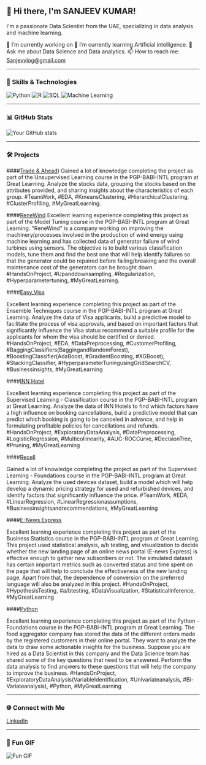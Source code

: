 ## 👋 Hi there, I'm SANJEEV KUMAR!

I'm a passionate Data Scientist from the UAE, specializing in data analysis and machine learning.

🔭 I’m currently working on 
🌱 I’m currently learning Artificial intelligence.
💬 Ask me about Data Science and Data analytics.
📫 How to reach me: Sanjevvlog@gmail.com

---

### 🚀 Skills & Technologies

![Python](https://img.shields.io/badge/-Python-3776AB?style=for-the-badge&logo=python&logoColor=white)
![R](https://img.shields.io/badge/-R-276DC3?style=for-the-badge&logo=r&logoColor=white)
![SQL](https://img.shields.io/badge/-SQL-4479A1?style=for-the-badge&logo=postgresql&logoColor=white)
![Machine Learning](https://img.shields.io/badge/-Machine%20Learning-FF6F00?style=for-the-badge&logo=TensorFlow&logoColor=white)

---

### 📊 GitHub Stats

![Your GitHub stats](https://github-readme-stats.vercel.app/api?username=yourusername&show_icons=true&theme=dark)

---

### 🛠️ Projects

####[Trade & Ahead](https://olympus.mygreatlearning.com/feed/sanjeev-kumar31/f24a0141752c8dcc90e62d3566f7ee3a7128569e))
Gained a lot of knowledge completing the project as part of the Unsupervised Learning course in the PGP-BABI-INTL program at Great Learning.
Analyze the stocks data, grouping the stocks based on the attributes provided, and sharing insights about the characteristics of each group.
#TeamWork, #EDA, #KmeansClustering, #HierarchicalClustering, #ClusterProfiling, #MyGreatLearning.


####[ReneWind](https://olympus.mygreatlearning.com/feed/sanjeev-kumar31/57b16c5c5b55545e414b31e17093aefeebbcda73)
Excellent learning experience completing this project as part of the Model Tuning course in the PGP-BABI-INTL program at Great Learning.
"ReneWind" is a company working on improving the machinery/processes involved in the production of wind energy using machine learning and has collected data of generator failure of wind turbines using sensors. The objective is to build various classification models, tune them and find the best one that will help identify failures so that the generator could be repaired before failing/breaking and the overall maintenance cost of the generators can be brought down.
#HandsOnProject, #Upanddownsampling, #Regularization, #Hyperparametertuning, #MyGreatLearning.


####[Easy_Visa](https://olympus.mygreatlearning.com/feed/sanjeev-kumar31/b55ad9168e67248626fa87e4f134b3a74cb337cf)

Excellent learning experience completing this project as part of the Ensemble Techniques course in the PGP-BABI-INTL program at Great Learning.
Analyze the data of Visa applicants, build a predictive model to facilitate the process of visa approvals, and based on important factors that significantly influence the Visa status recommend a suitable profile for the applicants for whom the visa should be certified or denied.
#HandsOnProject, #EDA, #DataPreprocessing, #CustomerProfiling, #BaggingClassifiers(BaggingandRandomForest), #BoostingClassifier(AdaBoost, #GradientBoosting, #XGBoost), #StackingClassifier, #HyperparameterTuningusingGridSearchCV, #Businessinsights, #MyGreatLearning

####[INN Hotel](https://olympus.mygreatlearning.com/feed/sanjeev-kumar31/d80800d04dc91a48cd38123a1739bbb75498d37c)

Excellent learning experience completing this project as part of the Supervised Learning - Classification course in the PGP-BABI-INTL program at Great Learning.
Analyze the data of INN Hotels to find which factors have a high influence on booking cancellations, build a predictive model that can predict which booking is going to be canceled in advance, and help in formulating profitable policies for cancellations and refunds.
#HandsOnProject, #ExploratoryDataAnalysis, #DataPreprocessing, #LogisticRegression, #Multicollinearity, #AUC-ROCCurve, #DecisionTree, #Pruning, #MyGreatLearning

####[Recell](https://olympus.mygreatlearning.com/feed/sanjeev-kumar31/8d1e79b9cffb25d66f880edc433606f621ebeb4e)

Gained a lot of knowledge completing the project as part of the Supervised Learning - Foundations course in the PGP-BABI-INTL program at Great Learning.
Analyze the used devices dataset, build a model which will help develop a dynamic pricing strategy for used and refurbished devices, and identify factors that significantly influence the price.
#TeamWork, #EDA, #LinearRegression, #LinearRegressionassumptions, #Businessinsightsandrecommendations, #MyGreatLearning

####[E-News Express](https://olympus.mygreatlearning.com/feed/sanjeev-kumar31/9131b6cc5474bb0d3f4c00d9f7a39d0d1c74291c)

Excellent learning experience completing this project as part of the Business Statistics course in the PGP-BABI-INTL program at Great Learning.
This project used statistical analysis, a/b testing, and visualization to decide whether the new landing page of an online news portal (E-news Express) is effective enough to gather new subscribers or not. The simulated dataset has certain important metrics such as converted status and time spent on the page that will help to conclude the effectiveness of the new landing page. Apart from that, the dependence of conversion on the preferred language will also be analyzed in this project.
#HandsOnProject, #HypothesisTesting, #a/btesting, #DataVisualization, #StatisticalInference, #MyGreatLearning

####[Python](https://olympus.mygreatlearning.com/feed/sanjeev-kumar31/2ce94b08892d1db620f014e3878bcfec1ec4cd69)

Excellent learning experience completing this project as part of the Python - Foundations course in the PGP-BABI-INTL program at Great Learning.
The food aggregator company has stored the data of the different orders made by the registered customers in their online portal. They want to analyze the data to draw some actionable insights for the business. Suppose you are hired as a Data Scientist in this company and the Data Science team has shared some of the key questions that need to be answered. Perform the data analysis to find answers to these questions that will help the company to improve the business.
#HandsOnProject, #ExploratoryDataAnalysis(VariableIdentification, #Univariateanalysis, #Bi-Variateanalysis), #Python, #MyGreatLearning






---

### 🌐 Connect with Me

[LinkedIn](https://www.linkedin.com/in/sanjeevj/)


---

### 🎉 Fun GIF

![Fun GIF](https://raw.githubusercontent.com/your-repo/path/to/your/gif.gif)
